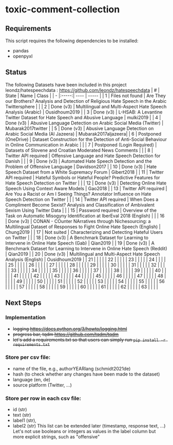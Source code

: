 # toxic-comment-collection

## Requirements
This script requires the following dependencies to be installed:
- pandas
- openpyxl

## Status
The following Datasets have been included in this project  
leondz/hatespeechdata : https://github.com/leondz/hatespeechdata
|  # | State | Name | Class |
|  - |:-----:| ---- | ----- |
|  1 | Files not found | Are They our Brothers? Analysis and Detection of Religious Hate Speech in the Arabic Twittersphere |  |
|  2 | Done (v3) | Multilingual and Multi-Aspect Hate Speech Analysis (Arabic) | Ousidhoum2019 |
|  3 | Done (v3) | L-HSAB: A Levantine Twitter Dataset for Hate Speech and Abusive Language | mulki2019 |
|  4 | Done (v3) | Abusive Language Detection on Arabic Social Media (Twitter) | Mubarak2017twitter |
|  5 | Done (v3) | Abusive Language Detection on Arabic Social Media (Al Jazeera) | Mubarak2017aljazeera|
|  6 | Postponed (OneDrive) | Dataset Construction for the Detection of Anti-Social Behaviour in Online Communication in Arabic |  |
|  7 | Postponed (Login Required) | Datasets of Slovene and Croatian Moderated News Comments |  |
|  8 | Twitter API required | Offensive Language and Hate Speech Detection for Danish |  |
|  9 | Done (v3) | Automated Hate Speech Detection and the Problem of Offensive Language | Davidson2017 |
| 10 | Done (v3) | Hate Speech Dataset from a White Supremacy Forum | Gibert2018 |
| 11 | Twitter API required | Hateful Symbols or Hateful People? Predictive Features for Hate Speech Detection on Twitter |  |
| 12 | Done (v3) | Detecting Online Hate Speech Using Context Aware Models | Gao2018 |
| 13 | Twitter API required | Are You a Racist or Am I Seeing Things? Annotator Influence on Hate Speech Detection on Twitter |  |
| 14 | Twitter API required | When Does a Compliment Become Sexist? Analysis and Classification of Ambivalent Sexism Using Twitter Data |  |
| 15 | Password required | Overview of the Task on Automatic Misogyny Identification at IberEval 2018 (English) |  |
| 16 | Done (v3) | CONAN - COunter NArratives through Nichesourcing: a Multilingual Dataset of Responses to Fight Online Hate Speech (English) | Chung2019 |
| 17 | Not suited | Characterizing and Detecting Hateful Users on Twitter |  |
| 18 | Done (v3) | A Benchmark Dataset for Learning to Intervene in Online Hate Speech (Gab) | Qian2019 |
| 19 | Done (v3) | A Benchmark Dataset for Learning to Intervene in Online Hate Speech (Reddit) | Qian2019 |
| 20 | Done (v3) | Multilingual and Multi-Aspect Hate Speech Analysis (English) | Ousidhoum2019 |
| 21 |  |  |  |
| 22 |  |  |  |
| 23 |  |  |  |
| 24 |  |  |  |
| 25 |  |  |  |
| 26 |  |  |  |
| 27 |  |  |  |
| 28 |  |  |  |
| 29 |  |  |  |
| 30 |  |  |  |
| 31 |  |  |  |
| 32 |  |  |  |
| 33 |  |  |  |
| 34 |  |  |  |
| 35 |  |  |  |
| 36 |  |  |  |
| 37 |  |  |  |
| 38 |  |  |  |
| 39 |  |  |  |
| 40 |  |  |  |
| 41 |  |  |  |
| 42 |  |  |  |
| 43 |  |  |  |
| 44 |  |  |  |
| 45 |  |  |  |
| 46 |  |  |  |
| 47 |  |  |  |
| 48 |  |  |  |
| 49 |  |  |  |
| 50 |  |  |  |
| 51 |  |  |  |
| 52 |  |  |  |
| 53 |  |  |  |
| 54 |  |  |  |
| 55 |  |  |  |
| 56 |  |  |  |
| 57 |  |  |  |
| 58 |  |  |  |
| 59 |  |  |  |
| 60 |  |  |  |
| 61 |  |  |  |
| 62 |  |  |  |
| 63 |  |  |  |

## Next Steps
### Implementation
* ~~logging https://docs.python.org/3/howto/logging.html~~
* ~~progress bar, tqdm https://github.com/tqdm/tqdm~~
* ~~let's add a requirements.txt so that users can simply run `pip install -r requirements.txt`~~

### Store per csv file: 
* name of the file, e.g., authorYEARlang (schmidt2021de)
* hash (to check whether any changes have been made to the dataset)
* language (en, de)
* source platform (Twitter, ...)

### Store per row in each csv file:
* id (str)
* text (str)
* label1 (str), 
* label2 (str)
This list can be extended later (timestamp, response text, ...)
Let's not use booleans or integers as values in the label column but more explicit strings, such as "offensive"
